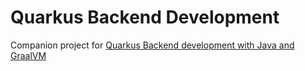 # Quarkus Backend Development

Companion project for [Quarkus Backend development with Java and GraalVM](https://www.udemy.com/course/quarkus-backend-development-java)
